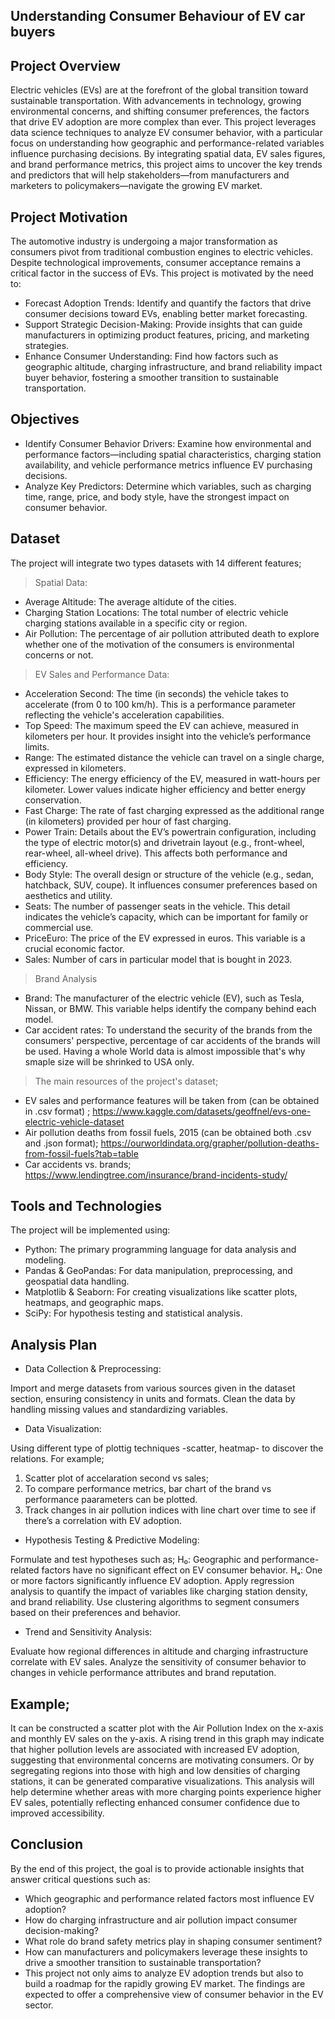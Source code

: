 ## Understanding Consumer Behaviour of EV car buyers


## Project Overview
Electric vehicles (EVs) are at the forefront of the global transition toward sustainable transportation. With advancements in technology, growing environmental concerns, and shifting consumer preferences, the factors that drive EV adoption are more complex than ever. This project leverages data science techniques to analyze EV consumer behavior, with a particular focus on understanding how geographic and performance-related variables influence purchasing decisions. By integrating spatial data, EV sales figures, and brand performance metrics, this project aims to uncover the key trends and predictors that will help stakeholders—from manufacturers and marketers to policymakers—navigate the growing EV market.

## Project Motivation
The automotive industry is undergoing a major transformation as consumers pivot from traditional combustion engines to electric vehicles. Despite technological improvements, consumer acceptance remains a critical factor in the success of EVs. This project is motivated by the need to:

- Forecast Adoption Trends: Identify and quantify the factors that drive consumer decisions toward EVs, enabling better market forecasting.
- Support Strategic Decision-Making: Provide insights that can guide manufacturers in optimizing product features, pricing, and marketing strategies.
- Enhance Consumer Understanding: Find how factors such as geographic altitude, charging infrastructure, and brand reliability impact buyer behavior, fostering a smoother transition to sustainable transportation.

  
## Objectives
- Identify Consumer Behavior Drivers: Examine how environmental and performance factors—including spatial characteristics, charging station availability, and vehicle performance metrics influence EV purchasing decisions.
- Analyze Key Predictors: Determine which variables, such as charging time, range, price, and body style, have the strongest impact on consumer behavior.

  
## Dataset
The project will integrate two types datasets with 14 different features;

> Spatial Data:
- Average Altitude: The average altidute of the cities.
- Charging Station Locations: The total number of electric vehicle charging stations available in a specific city or region.
- Air Pollution: The percentage of air pollution attributed death to explore whether one of the motivation of the consumers is environmental concerns or not.
> EV Sales and Performance Data:

- Acceleration Second: The time (in seconds) the vehicle takes to accelerate (from 0 to 100 km/h). This is a performance parameter reflecting the vehicle's acceleration capabilities.
- Top Speed: The maximum speed the EV can achieve, measured in kilometers per hour. It provides insight into the vehicle’s performance limits.
- Range: The estimated distance the vehicle can travel on a single charge, expressed in kilometers. 
- Efficiency: The energy efficiency of the EV, measured in watt-hours per kilometer. Lower values indicate higher efficiency and better energy conservation.
- Fast Charge: The rate of fast charging expressed as the additional range (in kilometers) provided per hour of fast charging.
- Power Train: Details about the EV’s powertrain configuration, including the type of electric motor(s) and drivetrain layout (e.g., front-wheel, rear-wheel, all-wheel drive). This affects both performance and efficiency.
- Body Style: The overall design or structure of the vehicle (e.g., sedan, hatchback, SUV, coupe). It influences consumer preferences based on aesthetics and utility.
- Seats: The number of passenger seats in the vehicle. This detail indicates the vehicle’s capacity, which can be important for family or commercial use.
- PriceEuro: The price of the EV expressed in euros. This variable is a crucial economic factor.
- Sales: Number of cars in particular model that is bought in 2023.
> Brand Analysis
- Brand: The manufacturer of the electric vehicle (EV), such as Tesla, Nissan, or BMW. This variable helps identify the company behind each model.
- Car accident rates: To understand the security of the brands from the consumers' perspective, percentage of car accidents of the brands will be used. Having a whole World data is almost impossible that's why smaple size will be shrinked to USA only.
 

> The main resources of the project's dataset;
- EV sales and performance features  will be taken from (can be obtained in .csv format) ;
https://www.kaggle.com/datasets/geoffnel/evs-one-electric-vehicle-dataset
- Air pollution deaths from fossil fuels, 2015 (can be obtained both .csv and .json format);
https://ourworldindata.org/grapher/pollution-deaths-from-fossil-fuels?tab=table
- Car accidents vs. brands;
https://www.lendingtree.com/insurance/brand-incidents-study/


## Tools and Technologies
The project will be implemented using:

- Python: The primary programming language for data analysis and modeling.
- Pandas & GeoPandas: For data manipulation, preprocessing, and geospatial data handling.
- Matplotlib & Seaborn: For creating visualizations like scatter plots, heatmaps, and geographic maps.
- SciPy: For hypothesis testing and statistical analysis.

## Analysis Plan
- Data Collection & Preprocessing:

Import and merge datasets from various sources given in the dataset section, ensuring consistency in units and formats.
Clean the data by handling missing values and standardizing variables.

- Data Visualization:

Using different type of plottig techniques -scatter, heatmap- to discover the relations. For example;
1. Scatter plot of accelaration second vs sales;
2. To compare performance metrics, bar chart of the brand vs performance paarameters can be plotted.
3. Track changes in air pollution indices with line chart over time to see if there’s a correlation with EV adoption.

- Hypothesis Testing & Predictive Modeling:

Formulate and test hypotheses such as;
H₀: Geographic and performance-related factors have no significant effect on EV consumer behavior.
Hₐ: One or more factors significantly influence EV adoption.
Apply regression analysis to quantify the impact of variables like charging station density, and brand reliability.
Use clustering algorithms to segment consumers based on their preferences and behavior.
- Trend and Sensitivity Analysis:

Evaluate how regional differences in altitude and charging infrastructure correlate with EV sales.
Analyze the sensitivity of consumer behavior to changes in vehicle performance attributes and brand reputation.

## Example;

It can be constructed a scatter plot with the Air Pollution Index on the x-axis and monthly EV sales on the y-axis. A rising trend in this graph may indicate that higher pollution levels are associated with increased EV adoption, suggesting that environmental concerns are motivating consumers.
Or by segregating regions into those with high and low densities of charging stations, it can be generated comparative visualizations. This analysis will help determine whether areas with more charging points experience higher EV sales, potentially reflecting enhanced consumer confidence due to improved accessibility.

## Conclusion
By the end of this project, the goal is to provide actionable insights that answer critical questions such as:

- Which geographic and performance related factors most influence EV adoption?
- How do charging infrastructure and air pollution impact consumer decision-making?
- What role do brand safety metrics play in shaping consumer sentiment?
- How can manufacturers and policymakers leverage these insights to drive a smoother transition to sustainable transportation?
- This project not only aims to analyze EV adoption trends but also to build a roadmap for the rapidly growing EV market. The findings are expected to offer a comprehensive view of consumer behavior in the EV sector.

